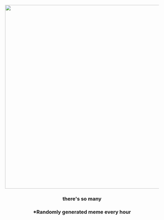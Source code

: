 <p align="center">
        <img src="https://i.redd.it/9oeku1xb8mi91.png" width="600" height="600">
        </p>
        <h3 align="center">there's so many</h3>
        <h3 align="center">*Randomly generated meme every hour</h3>
    